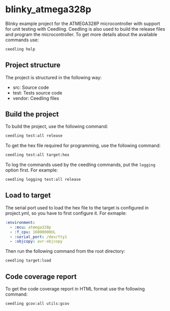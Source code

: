 # blinky_atmega328p

Blinky example project for the ATMEGA328P microcontroller with support for 
unit testing with Ceedling. Ceedling is also used to build the release files
and program the microcontroller. To get more details about the available 
commands use:

```bash
ceedling help
```

## Project structure

The project is structured in the following way:

* src: Source code
* test: Tests source code
* vendor: Ceedling files

## Build the project

To build the project, use the following command:

```bash
ceedling test:all release
```

To get the hex file required for programming, use the following command:

```bash
ceedling test:all target:hex
```

To log the commands used by the ceedling commands, put the `logging` option
first. For example:

```bash
ceedling logging test:all release
```

## Load to target

The serial port used to load the hex file to the target is configured in 
project.yml, so you have to first configure it. For exmaple:

```yml
:environment:
  - :mcu: atmega328p
  - :f_cpu: 16000000UL
  - :serial_port: /dev/tty1
  - :objcopy: avr-objcopy
```

Then run the following command from the root directory:

```bash
ceedling target:load
```

## Code coverage report

To get the code coverage report in HTML format use the following command:

```bash
ceedling gcov:all utils:gcov
```